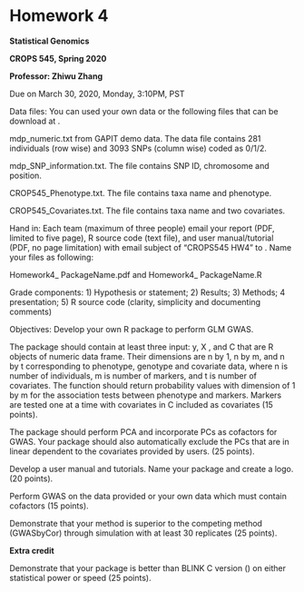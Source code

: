 # Homework 4

**Statistical Genomics**

**CROPS 545, Spring 2020**

**Professor: Zhiwu Zhang**


Due on March 30, 2020, Monday, 3:10PM, PST


Data files: You can used your own data or the following files that can be download at .

mdp_numeric.txt from GAPIT demo data. The data file contains 281 individuals (row wise) and 3093 SNPs (column wise) coded as 0/1/2.

mdp_SNP_information.txt. The file contains SNP ID, chromosome and position.

CROP545_Phenotype.txt. The file contains taxa name and phenotype.

CROP545_Covariates.txt. The file contains taxa name and two covariates.

Hand in: Each team (maximum of three people) email your report (PDF, limited to five page), R source code (text file), and user manual/tutorial (PDF, no page limitation) with email subject of “CROPS545 HW4” to . Name your files as following:

Homework4_ PackageName.pdf and Homework4_ PackageName.R

Grade components: 1) Hypothesis or statement; 2) Results; 3) Methods; 4 presentation; 5) R source code (clarity, simplicity and documenting comments)

Objectives: Develop your own R package to perform GLM GWAS.


The package should contain at least three input: y, X , and C that are R objects of numeric data frame. Their dimensions are n by 1, n by m, and n by t corresponding to phenotype, genotype and covariate data, where n is number of individuals, m is number of markers, and t is number of covariates. The function should return probability values with dimension of 1 by m for the association tests between phenotype and markers. Markers are tested one at a time with covariates in C included as covariates (15 points).

The package should perform PCA and incorporate PCs as cofactors for GWAS.  Your package should also automatically exclude the PCs that are in linear dependent to the covariates provided by users. (25 points).

Develop a user manual and tutorials. Name your package and create a logo. (20 points).

Perform GWAS on the data provided or your own data which must contain cofactors (15 points).

Demonstrate that your method is superior to the competing method (GWASbyCor) through simulation with at least 30 replicates (25 points).



**Extra credit**

Demonstrate that your package is better than BLINK C version () on either statistical power or speed (25 points). 
